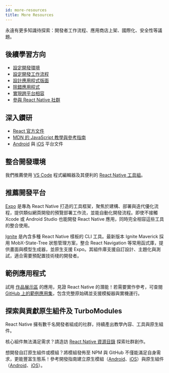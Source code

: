 ```yaml
---
id: more-resources
title: More Resources
---
```


永遠有更多知識待探索：開發者工作流程、應用商店上架、國際化、安全性等議題。

## 後續學習方向

- [設定開發環境](environment-setup)
- [設定開發工作流程](running-on-device)
- [設計應用程式版面](flexbox)
- [除錯應用程式](debugging)
- [實現跨平台相容](platform-specific-code)
- [參與 React Native 社群](/community/overview)

## 深入鑽研

- [React 官方文件](https://react.dev/learn)
- [MDN 的 JavaScript 教學與參考指南](https://developer.mozilla.org/en-US/docs/Web/JavaScript)
- [Android](https://developer.android.com/docs) 與 [iOS](https://developer.apple.com/documentation/uikit) 平台文件

## 整合開發環境

我們推薦使用 [VS Code](https://code.visualstudio.com/) 程式編輯器及其便利的 [React Native 工具組](https://marketplace.visualstudio.com/items?itemName=msjsdiag.vscode-react-native)。

## 推薦開發平台

[Expo](https://docs.expo.dev/) 是專為 React Native 打造的工具框架，聚焦於建構、部署與迭代優化流程，提供類似網頁開發的預覽部署工作流，並能自動化開發流程。即使不接觸 Xcode 或 Android Studio 也能開發 React Native 應用，同時完全相容這些工具的整合使用。

[Ignite](https://github.com/infinitered/ignite) 是內含多種 React Native 樣板的 CLI 工具。最新版本 Ignite Maverick 採用 MobX-State-Tree 狀態管理方案，整合 React Navigation 等常用函式庫，提供畫面與模型生成器，並原生支援 Expo。其組件庫支援自訂設計、主題化與測試，適合需要預配置技術棧的開發者。

## 範例應用程式

試用 [作品展示區](https://reactnative.dev/showcase) 的應用，見證 React Native 的潛能！若需要實作參考，可查閱 [GitHub 上的範例應用集](https://github.com/ReactNativeNews/React-Native-Apps)，包含完整原始碼並支援模擬器與實機運行。

## 探索與貢獻原生組件及 TurboModules

React Native 擁有數千名開發者組成的社群，持續產出教學內容、工具與原生組件。

核心組件無法滿足需求？請造訪 [React Native 資源目錄](https://reactnative.directory) 探索社群創作。

想開發自訂原生組件或模組？將模組發佈至 NPM 與 GitHub 不僅能滿足自身需求，更能豐富生態系！參考開發指南建立原生模組（[Android](native-modules-android.md)、[iOS](native-modules-ios.md)）與原生組件（[Android](native-components-android.md)、[iOS](native-components-ios.md)）。
